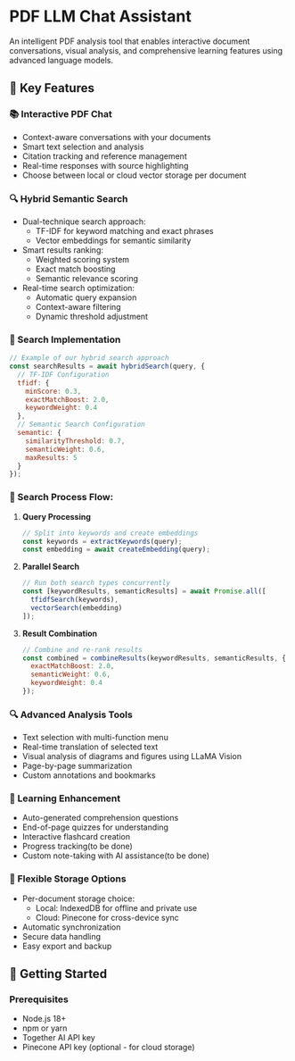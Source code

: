 # PDF LLM Chat Assistant

An intelligent PDF analysis tool that enables interactive document conversations, visual analysis, and comprehensive learning features using advanced language models.

## 🌟 Key Features

### 📚 Interactive PDF Chat
- Context-aware conversations with your documents
- Smart text selection and analysis
- Citation tracking and reference management
- Real-time responses with source highlighting
- Choose between local or cloud vector storage per document

### 🔍 Hybrid Semantic Search
- Dual-technique search approach:
  - TF-IDF for keyword matching and exact phrases
  - Vector embeddings for semantic similarity
- Smart results ranking:
  - Weighted scoring system
  - Exact match boosting
  - Semantic relevance scoring
- Real-time search optimization:
  - Automatic query expansion
  - Context-aware filtering
  - Dynamic threshold adjustment

### 🎯 Search Implementation
```javascript
// Example of our hybrid search approach
const searchResults = await hybridSearch(query, {
  // TF-IDF Configuration
  tfidf: {
    minScore: 0.3,
    exactMatchBoost: 2.0,
    keywordWeight: 0.4
  },
  // Semantic Search Configuration
  semantic: {
    similarityThreshold: 0.7,
    semanticWeight: 0.6,
    maxResults: 5
  }
});
```

### 🎯 Search Process Flow:
1. **Query Processing**
   ```javascript
   // Split into keywords and create embeddings
   const keywords = extractKeywords(query);
   const embedding = await createEmbedding(query);
   ```

2. **Parallel Search**
   ```javascript
   // Run both search types concurrently
   const [keywordResults, semanticResults] = await Promise.all([
     tfidfSearch(keywords),
     vectorSearch(embedding)
   ]);
   ```

3. **Result Combination**
   ```javascript
   // Combine and re-rank results
   const combined = combineResults(keywordResults, semanticResults, {
     exactMatchBoost: 2.0,
     semanticWeight: 0.6,
     keywordWeight: 0.4
   });
   ```

### 🔍 Advanced Analysis Tools
- Text selection with multi-function menu
- Real-time translation of selected text
- Visual analysis of diagrams and figures using LLaMA Vision
- Page-by-page summarization
- Custom annotations and bookmarks

### 📝 Learning Enhancement
- Auto-generated comprehension questions
- End-of-page quizzes for understanding
- Interactive flashcard creation
- Progress tracking(to be done)
- Custom note-taking with AI assistance(to be done)

### 💾 Flexible Storage Options
- Per-document storage choice:
  - Local: IndexedDB for offline and private use
  - Cloud: Pinecone for cross-device sync
- Automatic synchronization
- Secure data handling
- Easy export and backup

## 🚀 Getting Started

### Prerequisites
- Node.js 18+
- npm or yarn
- Together AI API key
- Pinecone API key (optional - for cloud storage)

